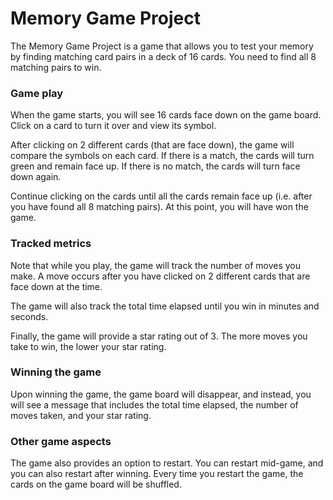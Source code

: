 # Memory Game Project

The Memory Game Project is a game that allows you to test your memory by finding matching card pairs in a deck of 16 cards. You need to find all 8 matching pairs to win.

### Game play

When the game starts, you will see 16 cards face down on the game board. Click on a card to turn it over and view its symbol.

After clicking on 2 different cards (that are face down), the game will compare the symbols on each card. If there is a match, the cards will turn green and remain face up. If there is no match, the cards will turn face down again.

Continue clicking on the cards until all the cards remain face up (i.e. after you have found all 8 matching pairs). At this point, you will have won the game.

### Tracked metrics

Note that while you play, the game will track the number of moves you make. A move occurs after you have clicked on 2 different cards that are face down at the time.

The game will also track the total time elapsed until you win in minutes and seconds.

Finally, the game will provide a star rating out of 3. The more moves you take to win, the lower your star rating. 

### Winning the game

Upon winning the game, the game board will disappear, and instead, you will see a message that includes the total time elapsed, the number of moves taken, and your star rating.

### Other game aspects

The game also provides an option to restart. You can restart mid-game, and you can also restart after winning. Every time you restart the game, the cards on the game board will be shuffled.